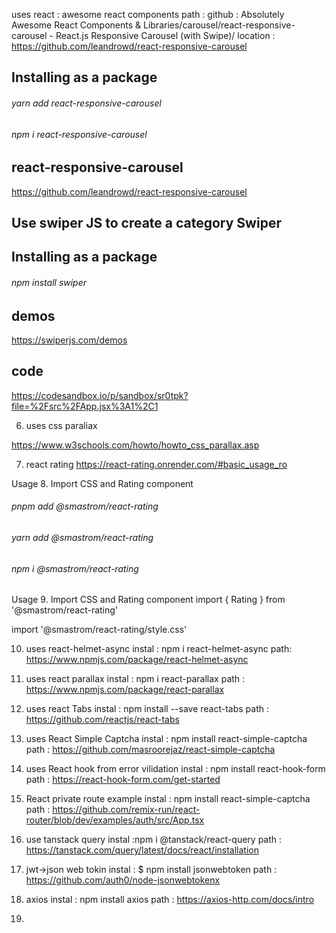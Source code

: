 uses react : awesome react components
path : github : Absolutely Awesome React Components & Libraries/carousel/react-responsive-carousel - React.js Responsive Carousel (with Swipe)/
location : <a href='https://github.com/leandrowd/react-responsive-carousel'> https://github.com/leandrowd/react-responsive-carousel</a>
 
 <h2>Installing as a package</h2>
 <h6>yarn add react-responsive-carousel </h6>
 <h6>npm i react-responsive-carousel </h6>

 <h2>react-responsive-carousel</h2>
  <a href='https://github.com/leandrowd/react-responsive-carousel'> https://github.com/leandrowd/react-responsive-carousel</a>

 <h2>Use swiper JS to create a category Swiper</h2>

 <h2>Installing as a package</h2>
 <h6>npm install swiper</h6>
 
 <h2>demos</h2>

  <a href='https://swiperjs.com/demos'> https://swiperjs.com/demos</a>

 <h2>code</h2>

  <a href='https://codesandbox.io/p/sandbox/sr0tpk?file=%2Fsrc%2FApp.jsx%3A1%2C1'> https://codesandbox.io/p/sandbox/sr0tpk?file=%2Fsrc%2FApp.jsx%3A1%2C1</a>

6. uses css paraliax

  <a href='https://www.w3schools.com/howto/howto_css_parallax.asp'>https://www.w3schools.com/howto/howto_css_parallax.asp</a>

  7. react rating
  <a href='https://react-rating.onrender.com/#basic_usage_ro'>https://react-rating.onrender.com/#basic_usage_ro</a>

 Usage
8. Import CSS and Rating component
   <h6>pnpm add @smastrom/react-rating</h6>
   <h6>yarn add @smastrom/react-rating</h6>
   <h6>npm i @smastrom/react-rating</h6>

   Usage
9. Import CSS and Rating component
import { Rating } from '@smastrom/react-rating'

import '@smastrom/react-rating/style.css'

10. uses react-helmet-async
instal : npm i react-helmet-async
path:
<a href='https://www.npmjs.com/package/react-helmet-async' >https://www.npmjs.com/package/react-helmet-async</a>

11. uses react parallax
instal : npm i react-parallax
path :
<a href='https://www.npmjs.com/package/react-parallax' >https://www.npmjs.com/package/react-parallax</a>

12. uses react Tabs
instal : npm install --save react-tabs
path :
<a href='https://github.com/reactjs/react-tabs' >https://github.com/reactjs/react-tabs</a>
13. uses React Simple Captcha
instal : npm install react-simple-captcha
path :
<a href='https://github.com/masroorejaz/react-simple-captcha' >https://github.com/masroorejaz/react-simple-captcha</a>

14. uses React hook from error vilidation 
instal : npm install react-hook-form
path :
<a href='https://react-hook-form.com/get-started' >https://react-hook-form.com/get-started</a>

15.  React private route example
instal : npm install react-simple-captcha
path :
<a href='https://github.com/remix-run/react-router/blob/dev/examples/auth/src/App.tsx' >https://github.com/remix-run/react-router/blob/dev/examples/auth/src/App.tsx</a>
16.  use tanstack query
instal :npm i @tanstack/react-query
path :
<a href='https://tanstack.com/query/latest/docs/react/installation' >https://tanstack.com/query/latest/docs/react/installation</a>

17. jwt->json web tokin
instal : $ npm install jsonwebtoken
path :
<a href='https://github.com/auth0/node-jsonwebtoken' >https://github.com/auth0/node-jsonwebtokenx</a>
18. axios
instal : npm install axios
path :
<a href='https://axios-http.com/docs/intro' >https://axios-http.com/docs/intro</a>

12. 